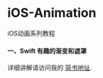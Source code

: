 # iOS-Animation
iOS动画系列教程

#### 一、Swift 有趣的渐变和遮罩
详细讲解请访问我的 [简书地址](http://www.jianshu.com/u/66a861134217).
